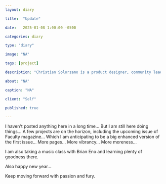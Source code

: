 ```yaml
---
layout: diary

title:  "Update"

date:   2025-01-08 1:00:00 -0500

categories: diary

type: "diary"

image: "NA"

tags: [project]

description: "Christian Solorzano is a product designer, community leader, educator, and podcast host."

about: "NA"

caption: "NA"

client: "Self"

published: true

---
```

I haven't posted anything here in a long time... But I am still here doing things... 
A few projects are on the horizon, including the upcoming issue of Faculty magazine... Which I am anticipating to be 
a big enhanced version of the first issue... More pages... More vibrancy... More moreness... 

I am also taking a music class with Brian Eno and learning plenty of goodness there. 

Also happy new year...

Keep moving forward with passion and fury. 
